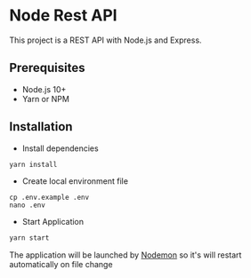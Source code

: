 # Node Rest API

This project is a REST API with Node.js and Express.

## Prerequisites
- Node.js 10+
- Yarn or NPM

## Installation
- Install dependencies
```bash
yarn install
```
- Create local environment file
```shell
cp .env.example .env
nano .env
```
- Start Application
```bash
yarn start
```
The application will be launched by [Nodemon](https://nodemon.com) so it's will restart automatically on file change
